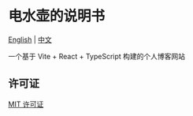 # 电水壶的说明书

[English](README_en.md) | [中文](README.md)

一个基于 Vite + React + TypeScript 构建的个人博客网站

## 许可证

[MIT 许可证](LICENSE)

